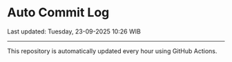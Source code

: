 # Auto Commit Log

Last updated: Tuesday, 23-09-2025 10:26 WIB

---

This repository is automatically updated every hour using GitHub Actions.
